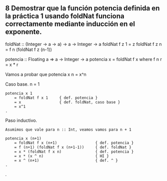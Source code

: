 ## 8 Demostrar que la función potencia definida en la práctica 1 usando foldNat funciona correctamente mediante inducción en el exponente.

foldNat :: (Integer -> a -> a) -> a -> Integer -> a
foldNat f z 1 = z
foldNat f z n = f n (foldNat f z (n-1))

potencia :: Floating a => a -> Integer -> a
potencia x = foldNat f x 
    where f n r = x * r 

Vamos a probar que potencia x n = x^n

Caso base. n = 1

    potencia x 1
        = foldNat f x 1     { def. potencia }
        = x                 { def. foldNat, caso base }
        = x^1
    .

Paso inductivo.

    Asumimos que vale para n :: Int, veamos vamos para n + 1

    potencia x (n+1)
        = foldNat f x (n+1)                 { def. potencia }
        = f (n+1) (foldNat f x (n+1-1))     { def. foldNat }
        = x * (foldNat f x n)               { def. potencia }
        = x * (x ^ n)                       { HI }
        = x ^ (n+1)                         { def. ^ }
    .
.
